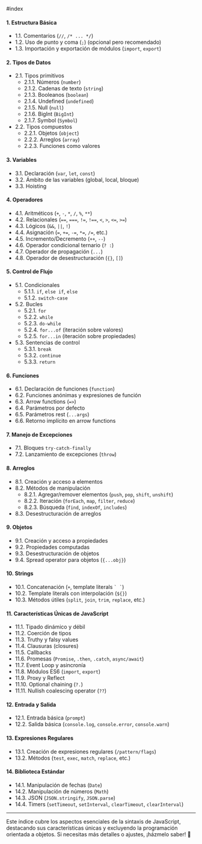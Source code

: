 #index
#### **1. Estructura Básica**
- 1.1. Comentarios (`//`, `/* ... */`)
- 1.2. Uso de punto y coma (`;`) (opcional pero recomendado)
- 1.3. Importación y exportación de módulos (`import`, `export`)

#### **2. Tipos de Datos**
- 2.1. Tipos primitivos
  - 2.1.1. Números (`number`)
  - 2.1.2. Cadenas de texto (`string`)
  - 2.1.3. Booleanos (`boolean`)
  - 2.1.4. Undefined (`undefined`)
  - 2.1.5. Null (`null`)
  - 2.1.6. BigInt (`BigInt`)
  - 2.1.7. Symbol (`Symbol`)
- 2.2. Tipos compuestos
  - 2.2.1. Objetos (`object`)
  - 2.2.2. Arreglos (`array`)
  - 2.2.3. Funciones como valores

#### **3. Variables**
- 3.1. Declaración (`var`, `let`, `const`)
- 3.2. Ámbito de las variables (global, local, bloque)
- 3.3. Hoisting

#### **4. Operadores**
- 4.1. Aritméticos (`+`, `-`, `*`, `/`, `%`, `**`)
- 4.2. Relacionales (`==`, `===`, `!=`, `!==`, `<`, `>`, `<=`, `>=`)
- 4.3. Lógicos (`&&`, `||`, `!`)
- 4.4. Asignación (`=`, `+=`, `-=`, `*=`, `/=`, etc.)
- 4.5. Incremento/Decremento (`++`, `--`)
- 4.6. Operador condicional ternario (`? :`)
- 4.7. Operador de propagación (`...`)
- 4.8. Operador de desestructuración (`{}`, `[]`)

#### **5. Control de Flujo**
- 5.1. Condicionales
  - 5.1.1. `if`, `else if`, `else`
  - 5.1.2. `switch-case`
- 5.2. Bucles
  - 5.2.1. `for`
  - 5.2.2. `while`
  - 5.2.3. `do-while`
  - 5.2.4. `for...of` (iteración sobre valores)
  - 5.2.5. `for...in` (iteración sobre propiedades)
- 5.3. Sentencias de control
  - 5.3.1. `break`
  - 5.3.2. `continue`
  - 5.3.3. `return`

#### **6. Funciones**
- 6.1. Declaración de funciones (`function`)
- 6.2. Funciones anónimas y expresiones de función
- 6.3. Arrow functions (`=>`)
- 6.4. Parámetros por defecto
- 6.5. Parámetros rest (`...args`)
- 6.6. Retorno implícito en arrow functions

#### **7. Manejo de Excepciones**
- 7.1. Bloques `try-catch-finally`
- 7.2. Lanzamiento de excepciones (`throw`)

#### **8. Arreglos**
- 8.1. Creación y acceso a elementos
- 8.2. Métodos de manipulación
  - 8.2.1. Agregar/remover elementos (`push`, `pop`, `shift`, `unshift`)
  - 8.2.2. Iteración (`forEach`, `map`, `filter`, `reduce`)
  - 8.2.3. Búsqueda (`find`, `indexOf`, `includes`)
- 8.3. Desestructuración de arreglos

#### **9. Objetos**
- 9.1. Creación y acceso a propiedades
- 9.2. Propiedades computadas
- 9.3. Desestructuración de objetos
- 9.4. Spread operator para objetos (`{...obj}`)

#### **10. Strings**
- 10.1. Concatenación (`+`, template literals `` ` ` ``)
- 10.2. Template literals con interpolación (`${}`)
- 10.3. Métodos útiles (`split`, `join`, `trim`, `replace`, etc.)

#### **11. Características Únicas de JavaScript**
- 11.1. Tipado dinámico y débil
- 11.2. Coerción de tipos
- 11.3. Truthy y falsy values
- 11.4. Clausuras (closures)
- 11.5. Callbacks
- 11.6. Promesas (`Promise`, `.then`, `.catch`, `async/await`)
- 11.7. Event Loop y asincronía
- 11.8. Módulos ES6 (`import`, `export`)
- 11.9. Proxy y Reflect
- 11.10. Optional chaining (`?.`)
- 11.11. Nullish coalescing operator (`??`)

#### **12. Entrada y Salida**
- 12.1. Entrada básica (`prompt`)
- 12.2. Salida básica (`console.log`, `console.error`, `console.warn`)

#### **13. Expresiones Regulares**
- 13.1. Creación de expresiones regulares (`/pattern/flags`)
- 13.2. Métodos (`test`, `exec`, `match`, `replace`, etc.)

#### **14. Biblioteca Estándar**
- 14.1. Manipulación de fechas (`Date`)
- 14.2. Manipulación de números (`Math`)
- 14.3. JSON (`JSON.stringify`, `JSON.parse`)
- 14.4. Timers (`setTimeout`, `setInterval`, `clearTimeout`, `clearInterval`)

---

Este índice cubre los aspectos esenciales de la sintaxis de JavaScript, destacando sus características únicas y excluyendo la programación orientada a objetos. Si necesitas más detalles o ajustes, ¡házmelo saber! 🚀
